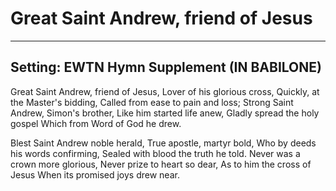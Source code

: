 # Great Saint Andrew, friend of Jesus

***

## Setting: EWTN Hymn Supplement (IN BABILONE)

Great Saint Andrew, friend of Jesus,
Lover of his glorious cross,
Quickly, at the Master's bidding,
Called from ease to pain and loss;
Strong Saint Andrew, Simon's brother, 
Like him started life anew,
Gladly spread the holy gospel
Which from Word of God he drew.

Blest Saint Andrew noble herald,
True apostle, martyr bold,
Who by deeds his words confirming,
Sealed with blood the truth he told.
Never was a crown more glorious,
Never prize to heart so dear,
As to him the cross of Jesus
When its promised joys drew near.